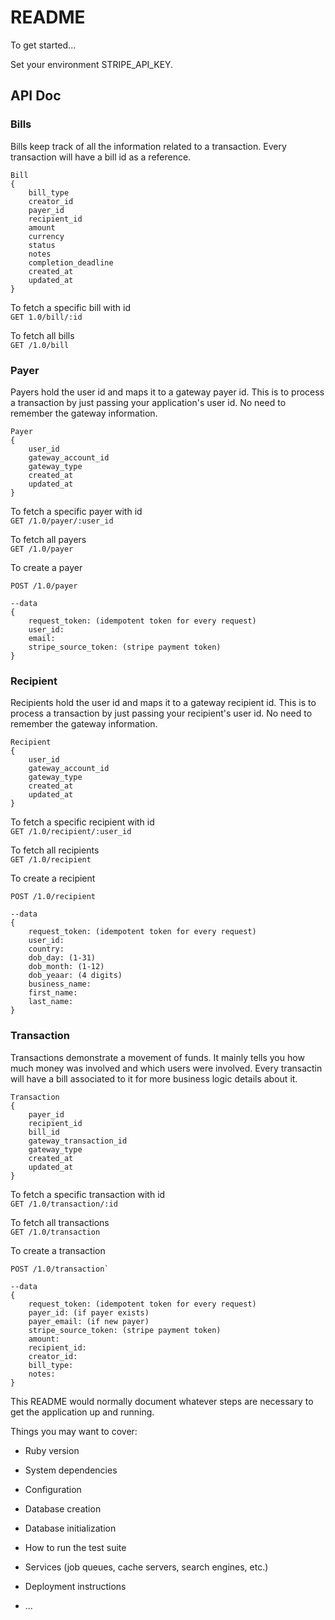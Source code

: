 # README

To get started...

Set your environment STRIPE_API_KEY.

## API Doc

### Bills
Bills keep track of all the information related to a transaction. Every transaction will have a bill id as a reference.
```
Bill
{
	bill_type
	creator_id
	payer_id
	recipient_id
	amount
	currency
	status
	notes
	completion_deadline
	created_at
	updated_at
}
```

To fetch a specific bill with id  
`GET 1.0/bill/:id`

To fetch all bills  
`GET /1.0/bill`

### Payer
Payers hold the user id and maps it to a gateway payer id. This is to process a transaction by just passing your application's user id. No need to remember the gateway information.
```
Payer
{
	user_id
	gateway_account_id
	gateway_type
	created_at
	updated_at
}
```
To fetch a specific payer with id  
`GET /1.0/payer/:user_id`

To fetch all payers  
`GET /1.0/payer`

To create a payer  
```
POST /1.0/payer

--data
{
	request_token: (idempotent token for every request)
	user_id:
	email:
	stripe_source_token: (stripe payment token)
}
```

### Recipient
Recipients hold the user id and maps it to a gateway recipient id. This is to process a transaction by just passing your recipient's user id. No need to remember the gateway information.
```
Recipient
{
	user_id
	gateway_account_id
	gateway_type
	created_at
	updated_at
}
```
To fetch a specific recipient with id  
`GET /1.0/recipient/:user_id`

To fetch all recipients  
`GET /1.0/recipient`

To create a recipient 
```
POST /1.0/recipient

--data
{
	request_token: (idempotent token for every request)
	user_id:
	country:
	dob_day: (1-31)
	dob_month: (1-12)
	dob_yeaar: (4 digits)
	business_name:
	first_name:
	last_name:
}
```

### Transaction
Transactions demonstrate a movement of funds. It mainly tells you how much money was involved and which users were involved. Every transactin will have a bill associated to it for more business logic details about it.
```
Transaction
{
	payer_id
	recipient_id
	bill_id
	gateway_transaction_id
	gateway_type
	created_at
	updated_at
}
```
To fetch a specific transaction with id  
`GET /1.0/transaction/:id`

To fetch all transactions  
`GET /1.0/transaction`

To create a transaction  
```
POST /1.0/transaction`

--data
{
	request_token: (idempotent token for every request)
	payer_id: (if payer exists)
	payer_email: (if new payer)
	stripe_source_token: (stripe payment token)
	amount:
	recipient_id:
	creator_id:
	bill_type:
	notes:
}
```

This README would normally document whatever steps are necessary to get the
application up and running.

Things you may want to cover:

* Ruby version

* System dependencies

* Configuration

* Database creation

* Database initialization

* How to run the test suite

* Services (job queues, cache servers, search engines, etc.)

* Deployment instructions

* ...

